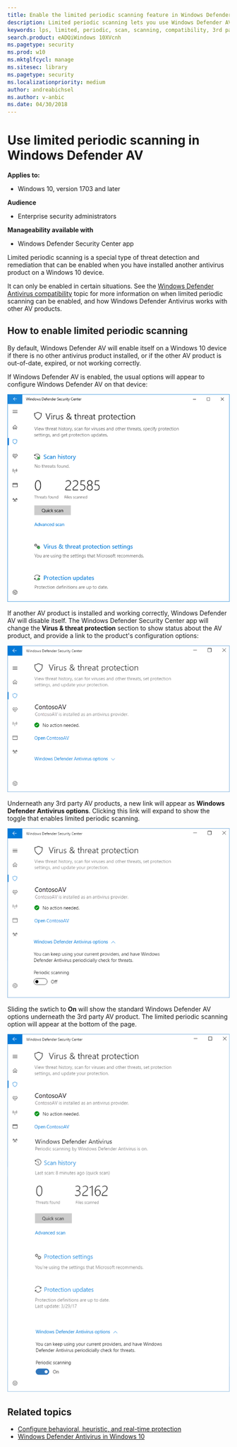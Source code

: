 ```yaml
---
title: Enable the limited periodic scanning feature in Windows Defender AV
description: Limited periodic scanning lets you use Windows Defender AV in addition to your other installed AV providers
keywords: lps, limited, periodic, scan, scanning, compatibility, 3rd party, other av, disable
search.product: eADQiWindows 10XVcnh
ms.pagetype: security
ms.prod: w10
ms.mktglfcycl: manage
ms.sitesec: library
ms.pagetype: security
ms.localizationpriority: medium
author: andreabichsel
ms.author: v-anbic
ms.date: 04/30/2018
---
```




# Use limited periodic scanning in Windows Defender AV



**Applies to:**

- Windows 10, version 1703 and later


**Audience**

- Enterprise security administrators


**Manageability available with**

- Windows Defender Security Center app


Limited periodic scanning is a special type of threat detection and remediation that can be enabled when you have installed another antivirus product on a Windows 10 device.

It can only be enabled in certain situations. See the [Windows Defender Antivirus compatibility](windows-defender-antivirus-compatibility.md) topic for more information on when limited periodic scanning can be enabled, and how Windows Defender Antivirus works with other AV products.


## How to enable limited periodic scanning

By default, Windows Defender AV will enable itself on a Windows 10 device if there is no other antivirus product installed, or if the other AV product is out-of-date, expired, or not working correctly.

If Windows Defender AV is enabled, the usual options will appear to configure Windows Defender AV on that device:

![Windows Defender Security Center app showing Windows Defender AV options, including scan options, settings, and update options](images/vtp-wdav.png)


If another AV product is installed and working correctly, Windows Defender AV will disable itself. The Windows Defender Security Center app will change the **Virus & threat protection** section to show status about the AV product, and provide a link to the product's configuration options:

![Windows Defender Security Center app showing ContosoAV as the installed and running antivirus provider. There is a single link to open ContosoAV settings.](images/vtp-3ps.png)

Underneath any 3rd party AV products, a new link will appear as **Windows Defender Antivirus options**. Clicking this link will expand to show the toggle that enables limited periodic scanning. 


![The limited periodic option is a toggle to enable or disable **periodic scanning**](images/vtp-3ps-lps.png)

Sliding the swtich to **On** will show the standard Windows Defender AV options underneath the 3rd party AV product. The limited periodic scanning option will appear at the bottom of the page.


![When enabled, periodic scanning shows the normal Windows Defender AV options](images/vtp-3ps-lps-on.png)




## Related topics

- [Configure behavioral, heuristic, and real-time protection](configure-protection-features-windows-defender-antivirus.md)
- [Windows Defender Antivirus in Windows 10](windows-defender-antivirus-in-windows-10.md)